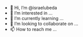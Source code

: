 - 👋 Hi, I’m @israelubeda
- 👀 I’m interested in ...
- 🌱 I’m currently learning ...
- 💞️ I’m looking to collaborate on ...
- 📫 How to reach me ...

<!---
israelubeda/israelubeda is a ✨ special ✨ repository because its `README.md` (this file) appears on your GitHub profile.
You can click the Preview link to take a look at your changes.
--->
